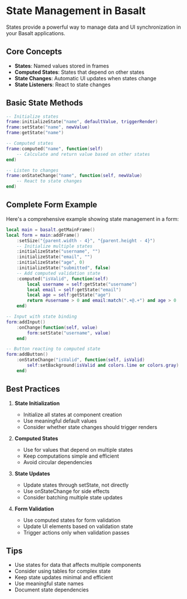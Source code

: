 # State Management in Basalt

States provide a powerful way to manage data and UI synchronization in your Basalt applications.

## Core Concepts

- **States**: Named values stored in frames
- **Computed States**: States that depend on other states
- **State Changes**: Automatic UI updates when states change
- **State Listeners**: React to state changes

## Basic State Methods

```lua
-- Initialize states
frame:initializeState("name", defaultValue, triggerRender)
frame:setState("name", newValue)
frame:getState("name")

-- Computed states
frame:computed("name", function(self)
    -- Calculate and return value based on other states
end)

-- Listen to changes
frame:onStateChange("name", function(self, newValue)
    -- React to state changes
end)
```

## Complete Form Example

Here's a comprehensive example showing state management in a form:

```lua
local main = basalt.getMainFrame()
local form = main:addFrame()
    :setSize("{parent.width - 4}", "{parent.height - 4}")
    -- Initialize multiple states
    :initializeState("username", "")
    :initializeState("email", "")
    :initializeState("age", 0)
    :initializeState("submitted", false)
    -- Add computed validation state
    :computed("isValid", function(self)
        local username = self:getState("username")
        local email = self:getState("email")
        local age = self:getState("age")
        return #username > 0 and email:match(".+@.+") and age > 0
    end)

-- Input with state binding
form:addInput()
    :onChange(function(self, value)
        form:setState("username", value)
    end)

-- Button reacting to computed state
form:addButton()
    :onStateChange("isValid", function(self, isValid)
        self:setBackground(isValid and colors.lime or colors.gray)
    end)
```

## Best Practices

1. **State Initialization**
   - Initialize all states at component creation
   - Use meaningful default values
   - Consider whether state changes should trigger renders

2. **Computed States**
   - Use for values that depend on multiple states
   - Keep computations simple and efficient
   - Avoid circular dependencies

3. **State Updates**
   - Update states through setState, not directly
   - Use onStateChange for side effects
   - Consider batching multiple state updates

4. **Form Validation**
   - Use computed states for form validation
   - Update UI elements based on validation state
   - Trigger actions only when validation passes

## Tips

- Use states for data that affects multiple components
- Consider using tables for complex state
- Keep state updates minimal and efficient
- Use meaningful state names
- Document state dependencies
